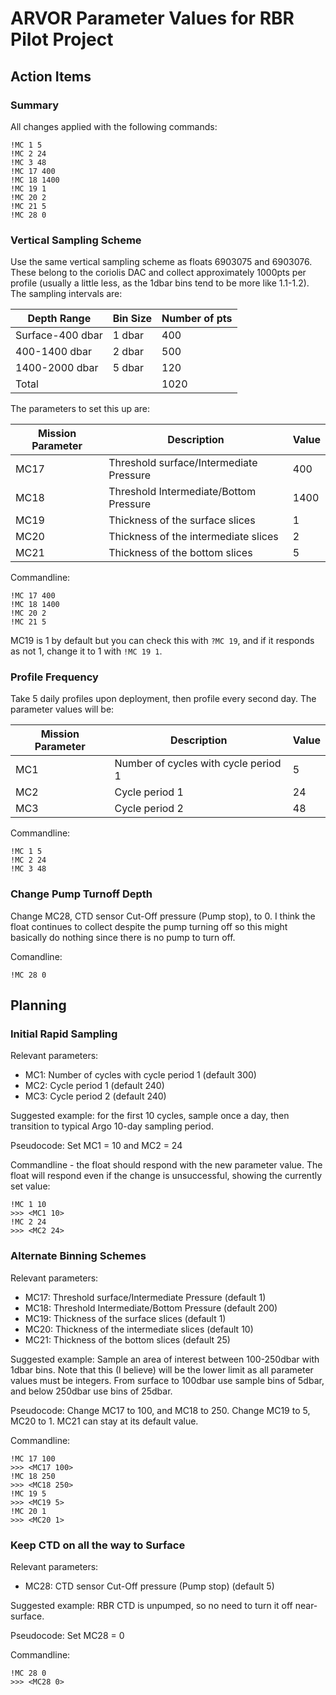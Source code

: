 # ARVOR Parameter Values for RBR Pilot Project

## Action Items

### Summary

All changes applied with the following commands:

```text
!MC 1 5
!MC 2 24
!MC 3 48
!MC 17 400
!MC 18 1400
!MC 19 1
!MC 20 2
!MC 21 5
!MC 28 0
```

### Vertical Sampling Scheme

Use the same vertical sampling scheme as floats 6903075 and 6903076. These
belong to the coriolis DAC and collect approximately 1000pts per profile
(usually a little less, as the 1dbar bins tend to be more like 1.1-1.2).
The sampling intervals are:

|Depth Range     |Bin Size|Number of pts|
|----------------|--------|-------------|
|Surface-400 dbar|1 dbar  |400          |
|400-1400 dbar   |2 dbar  |500          |
|1400-2000 dbar  |5 dbar  |120          |
|Total           |        |1020         |

The parameters to set this up are:

|Mission Parameter|Description                            |Value|
|-----------------|---------------------------------------|-----|
|MC17             |Threshold surface/Intermediate Pressure|400  |
|MC18             |Threshold Intermediate/Bottom Pressure |1400 |
|MC19             |Thickness of the surface slices        |1    |
|MC20             |Thickness of the intermediate slices   |2    |
|MC21             |Thickness of the bottom slices         |5    |

Commandline:

```text
!MC 17 400
!MC 18 1400
!MC 20 2
!MC 21 5
```

MC19 is 1 by default but you can check this with `?MC 19`, and if it responds
as not 1, change it to 1 with `!MC 19 1`.

### Profile Frequency

Take 5 daily profiles upon deployment, then profile every second day. The
parameter values will be:

|Mission Parameter|Description                         |Value|
|-----------------|------------------------------------|-----|
|MC1              |Number of cycles with cycle period 1|5    |
|MC2              |Cycle period 1                      |24   |
|MC3              |Cycle period 2                      |48   |

Commandline:

```text
!MC 1 5
!MC 2 24
!MC 3 48
```

### Change Pump Turnoff Depth

Change MC28, CTD sensor Cut-Off pressure (Pump stop), to 0. I think the float
continues to collect despite the pump turning off so this might basically do
nothing since there is no pump to turn off.

Comandline:

```text
!MC 28 0
```

## Planning

### Initial Rapid Sampling

Relevant parameters:

- MC1: Number of cycles with cycle period 1 (default 300)
- MC2: Cycle period 1 (default 240)
- MC3: Cycle period 2 (default 240)

Suggested example: for the first 10 cycles, sample once a day, then transition
to typical Argo 10-day sampling period.

Pseudocode: Set MC1 = 10 and MC2 = 24

Commandline - the float should respond with the new parameter value. The float
will respond even if the change is unsuccessful, showing the currently set value:

```text
!MC 1 10
>>> <MC1 10>
!MC 2 24
>>> <MC2 24>
```

### Alternate Binning Schemes

Relevant parameters:

- MC17: Threshold surface/Intermediate Pressure (default 1)
- MC18: Threshold Intermediate/Bottom Pressure (default 200)
- MC19: Thickness of the surface slices (default 1)
- MC20: Thickness of the intermediate slices (default 10)
- MC21: Thickness of the bottom slices (default 25)

Suggested example: Sample an area of interest between 100-250dbar with 1dbar
bins. Note that this (I believe) will be the lower limit as all parameter
values must be integers. From surface to 100dbar use sample bins of 5dbar,
and below 250dbar use bins of 25dbar.

Pseudocode: Change MC17 to 100, and MC18 to 250. Change MC19 to 5, MC20 to 1.
MC21 can stay at its default value.

Commandline:

```text
!MC 17 100
>>> <MC17 100>
!MC 18 250
>>> <MC18 250>
!MC 19 5
>>> <MC19 5>
!MC 20 1
>>> <MC20 1>
```

### Keep CTD on all the way to Surface

Relevant parameters:

- MC28: CTD sensor Cut-Off pressure (Pump stop) (default 5)

Suggested example: RBR CTD is unpumped, so no need to turn it off near-surface.

Pseudocode: Set MC28 = 0

Commandline:

```text
!MC 28 0
>>> <MC28 0>
```
